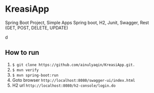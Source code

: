 # KreasiApp
Spring Boot Project, 
Simple Apps Spring boot, H2, Junit, Swagger, Rest (GET, POST, DELETE, UPDATE)

d
## How to run

1.  `$ git clone https://github.com/ainulyaqin/KreasiApp.git.`<br /> 
2. `$ mvn verify`<br /> 
3. `$ mvn spring-boot:run`<br /> 
4. Goto browser `http://localhost:8080/swagger-ui/index.html`<br /> 
5. H2 url `http://localhost:8080/h2-console/login.do`

